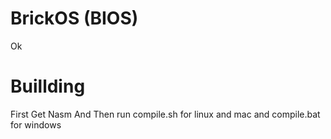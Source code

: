 # BrickOS (BIOS)
Ok
# Buillding
First Get Nasm And Then run compile.sh for linux and mac and compile.bat for windows
